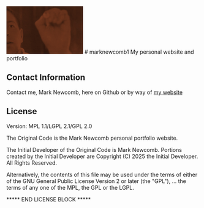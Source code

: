 <img src="https://github.com/MarkNewcomb1/marknewcomb1/blob/master/images/me-front-shot-orangeifiedDARKER.jpg" width="200">
# marknewcomb1
My personal website and portfolio

## Contact Information

Contact me, Mark Newcomb, here on Github or by way of [my website](https://marknewcomb1.com)

## License

Version: MPL 1.1/LGPL 2.1/GPL 2.0

The Original Code is the Mark Newcomb personal portfolio website.

The Initial Developer of the Original Code is
Mark Newcomb.
Portions created by the Initial Developer are Copyright (C) 2025
the Initial Developer. All Rights Reserved.

Alternatively, the contents of this file may be used under the terms of
either of the GNU General Public License Version 2 or later (the "GPL"),
...
the terms of any one of the MPL, the GPL or the LGPL.

***** END LICENSE BLOCK *****
